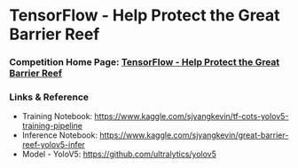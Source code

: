 # TensorFlow - Help Protect the Great Barrier Reef

### Competition Home Page: [TensorFlow - Help Protect the Great Barrier Reef](https://www.kaggle.com/c/tensorflow-great-barrier-reef/overview)

### 

### Links & Reference
* Training Notebook: https://www.kaggle.com/sjyangkevin/tf-cots-yolov5-training-pipeline
* Inference Notebook: https://www.kaggle.com/sjyangkevin/great-barrier-reef-yolov5-infer
* Model - YoloV5: https://github.com/ultralytics/yolov5
